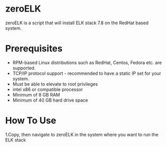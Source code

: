 # zeroELK
zeroELK is a script that will install ELK stack 7.8 on the RedHat based system. 


# Prerequisites
- RPM-based Linux distributions such as RedHat, Centos, Fedora etc. are supported.
- TCP/IP protocol support - recommended to have a static IP set for your system.
- Must be able to elevate to root privileges
- intel x86 or compatible processor 
- Minimum of 8 GB RAM 
- Minimum of 40 GB hard drive space

# How To Use

1.Copy, then navigate to zeroELK in the system where you want to run the ELK stack




